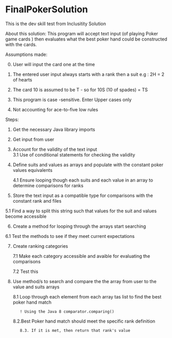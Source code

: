 # FinalPokerSolution

This is the dev skill test from Inclusitity Solution

About this solution: This program will accept text input (of playing  Poker game cards ) then evaluates what the best poker hand could be constructed with the cards.

 
Assumptions made:

0. User will input the card one at the time

1. The entered user input always starts with a rank then a suit e.g : 2H = 2 of hearts

2. The card 10 is assumed to be T - so for 10S (10 of spades)  = TS

3. This program is case -sensitive. Enter Upper cases only

4. Not accounting for ace-to-five low rules


Steps:

1. Get the necessary  Java library  imports
2. Get  input from user  
3. Account for the validity of the  text input   
    3.1 Use of conditional statements for checking the validity
4. Define suits and values as arrays and populate with the constant poker values equivalents

    4.1 Ensure looping though each suits and each value in  an array to determine comparisons for ranks
    
5. Store the text input as a compatible type for comparisons with the constant rank and files

  5.1 Find a way to split this string such that values for the suit and values become accessible

6. Create a method for looping through the arrays  start searching 

  6.1 Test the methods to see if they meet current expectations

7. Create ranking categories 

    7.1 Make each category accessible and avaible for evaluating the comparisons
    
    7.2 Test this
    
8. Use method/s to search and compare the the array from user to the value and suits arrays

    8.1 Loop through each element from each array tas list to find the best poker hand match 
    
          ! Using the Java 8 comparator.comparing() 
          
      8.2.Best Poker hand match should meet the specific rank definition
      
          8.3. If it is met, then return that rank's value
     

